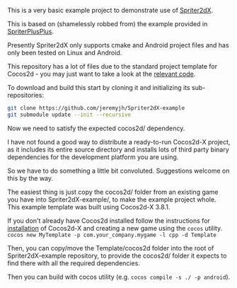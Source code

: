 This is a very basic example project to demonstrate use of [Spriter2dX](https://github.com/jeremyjh/Spriter2dX).

This is based on (shamelessly robbed from) the example provided in [SpriterPlusPlus](https://github.com/lucidspriter/SpriterPlusPlus).

Presently Spriter2dX only supports cmake and Android project files and has only been tested on Linux and Android.

This repository has a lot of files due to the standard project template for Cocos2d - you may just want to take a look at the [relevant code](https://github.com/jeremyjh/Spriter2dX-example/blob/master/Classes/HelloWorldScene.cpp).

To download and build this start by cloning it and initializing its sub-repositories:

```bash
git clone https://github.com/jeremyjh/Spriter2dX-example
git submodule update --init --recursive 
```

Now we need to satisfy the expected cocos2d/ dependency.

I have not found a good way to distribute a ready-to-run Cocos2d-X project, as it includes its entire source directory and installs lots of third party binary dependencies for the development platform you are using.

So we have to do something a little bit convoluted. Suggestions welcome on this by the way.

The easiest thing is just copy the cocos2d/ folder from an existing game you have into Spriter2dX-example/, to make the example project whole. This example template was built using Cocos2d-X 3.8.1. 

If you don't already have Cocos2d installed follow the instructions for [installation](https://github.com/cocos2d/cocos2d-x) of Cocos2d-X and creating a new game  using the `cocos` utility. `cocos new MyTemplate -p com.your_company.mygame -l cpp -d Template`

Then, you can copy/move the Template/cocos2d folder into the root of Spriter2dX-example repository, to provide the cocos2d/ folder it expects to find there with all the required dependencies.

Then you can build with  cocos utility (e.g. `cocos compile -s ./ -p android`).
